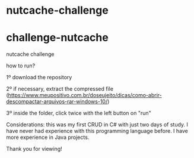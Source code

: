 # nutcache-challenge

# challenge-nutcache
nutcache challenge

how to run?

1º download the repository

2º if necessary, extract the compressed file (https://www.meupositivo.com.br/doseujeito/dicas/como-abrir-descompactar-arquivos-rar-windows-10/)

3º inside the folder, click twice with the left button on "run"

Considerations:
this was my first CRUD in C# with just two days of study. I have never had experience with this programming language before. I have more experience in Java projects.

Thank you for viewing!
